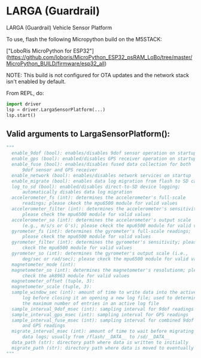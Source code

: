 # LARGA (Guardrail)
LARGA (Guardrail) Vehicle Sensor Platform

To use, flash the following Micropython build on the M5STACK:

["LoboRis MicroPython for ESP32"] (https://github.com/loboris/MicroPython_ESP32_psRAM_LoBo/tree/master/MicroPython_BUILD/firmware/esp32_all)

NOTE: This build is not configured for OTA updates and the network stack isn't enabled by default.

From REPL, do:

```python
import driver
lsp = driver.LargaSensorPlatform(...)
lsp.start()
```
## Valid arguments to LargaSensorPlatform():
```python
"""
  enable_9dof (bool): enables/disables 9dof sensor operation on startup
  enable_gps (bool): enabled/disables GPS receiver operation on startup
  enable_fuse (bool): enables/disables fused data collection for both
      9dof sensor and GPS receiver
  enable_network (bool): enables/disables network services on startup
  enable_migrate (bool): enables data log migration from flash to SD card
  log_to_sd (bool): enabled/disables direct-to-SD device logging;
      automatically disables data log migration
  accelerometer_fs (int): determines the accelerometer's full-scale
      readings; please ckeck the mpu6500 module for valid values
  accelerometer_filter (int): determines the accelerometer's sensitivity;
      please check the mpu6500 module for valid values
  accelerometer_so (int): determines the accelerometer's output scale
      (e.g., m/s/s or G's); please ckeck the mpu6500 module for valid values
  gyrometer_fs (int): determines the gyrometer's full-scale readings;
      please ckeck the mpu6500 module for valid values
  gyrometer_filter (int): determines the gyrometer's sensitivity; please
      ckeck the mpu6500 module for valid values
  gyrometer_so (int): determines the gyrometer's output scale (i.e.,
      deg/sec or rad/sec); please ckeck the mpu6500 module for valid values
  magnetometer_mode (int): 
  magnetometer_so (int): determines the magnetometer's resolutionm; please
      check the ak8963 module for valid values
  magnetometer_offset (tuple, 3): 
  magnetometer_scale (tuple, 3): 
  sample_window_sec (int): amount of time to write data into the active
      log before closing it an opening a new log file; used to determine
      the maximum number of entries in an active log file
  sample_interval_9dof_msec (int): sampling interval for 9dof readings 
  sample_interval_gps_msec (int): sampling interval for GPS readings
  sample_interval_fuse_msec (int): sampling interval for combined 9dof
      and GPS readings
  migrate_interval_msec (int): amount of time to wait before migrating
      data logs; usually from /flash/__DATA__ to /sd/__DATA__
  data_path (str): directory path where data is written to initially
  migrate_path (str): directory path where data is moved to eventually
"""
```
